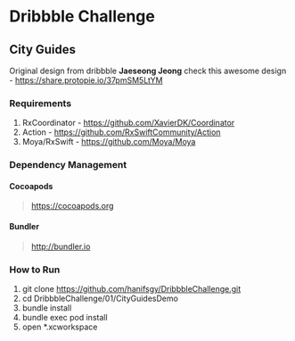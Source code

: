 #  Dribbble Challenge 

## City Guides
Original design from dribbble **Jaeseong Jeong**  check this awesome design - https://share.protopie.io/37pmSM5LtYM

### Requirements
1. RxCoordinator - https://github.com/XavierDK/Coordinator
1. Action - https://github.com/RxSwiftCommunity/Action
1. Moya/RxSwift - https://github.com/Moya/Moya


### Dependency Management
#### Cocoapods

> https://cocoapods.org

#### Bundler

> http://bundler.io

### How to Run

1. git clone https://github.com/hanifsgy/DribbbleChallenge.git
1. cd DribbbleChallenge/01/CityGuidesDemo
1. bundle install
1. bundle exec pod install
1. open *.xcworkspace
